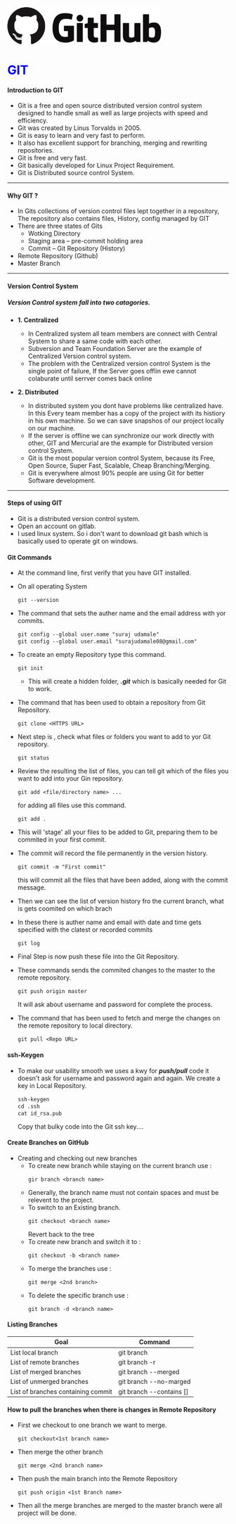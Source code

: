 <img src="./images/git-logo.png" width="350">

# <span style = "color:blue"> **GIT** </span>

#### Introduction to GIT

- Git is a free and open source distributed version control system designed to handle small as well as large projects with speed and efficiency.
- Git was created by Linus Torvalds in 2005.
- Git is easy to learn and very fast to perform.
- It also has excellent support for branching, merging and rewriting repositories.
- Git is free and very fast.
- Git basically developed for Linux Project Requirement.
- Git is Distributed source control System.

---

#### Why GIT ?

- In Gits collections of version control files lept together in a repository, The repository also contains files, History, config managed by GIT
- There are three states of Gits
  - Wotking Directory
  - Staging area – pre-commit holding area
  - Commit – Git Repository (History)
- Remote Repository (Github)
- Master Branch

---

#### Version Control System

##### Version Control system fall into two catagories.

- **1. Centralized**

  - In Centralized system all team members are connect with Central System to share a same code with each other.
  - Subversion and Team Foundation Server are the example of Centralized Version control system.
  - The problem with the Centralized version control System is the single point of failure, If the Server goes offlin ewe cannot colaburate until serrver comes back online

- **2. Distributed**
  - In distributed system you dont have problems like centralized have. In this Every team member has a copy of the project with its histiory in his own machine. So we can save snapshos of our project locally on our machine.
  - If the server is offline we can synchronize our work directly with other, GIT and Mercurial are the example for Distributed version control System.
  - Git is the most popular version control System, because its Free, Open Source, Super Fast, Scalable, Cheap Branching/Merging.
  - Git is everywhere almost 90% people are using Git for better Software development.

---

#### Steps of using GIT

- Git is a distributed version control system.
- Open an account on gitlab.
- I used linux system. So i don't want to download git bash which is basically used to operate git on windows.

#### Git Commands

- At the command line, first verify that you have GIT installed.
- On all operating System
  ```
  git --version
  ```
- The command that sets the auther name and the email address with yor commits.

  ```
  git config --global user.name "suraj udamale"
  git config --global user.email "surajudamale08@gmail.com"
  ```

- To create an empty Repository type this command.

  ```
  git init
  ```

  - This will create a hidden folder, **_.git_** which is basically needed for Git to work.

- The command that has been used to obtain a repository from Git Repository.
  ```
  git clone <HTTPS URL>
  ```
- Next step is , check what files or folders you want to add to yor Git repository.
  ```
  git status
  ```
- Review the resulting the list of files, you can tell git which of the files you want to add into your Gin repository.
  ```
  git add <file/directory name> ...
  ```
  for adding all files use this command.
  ```
  git add .
  ```
- This will 'stage' all your files to be added to Git, preparing them to be commited in your first commit.
- The commit will record the file permanently in the version history.

  ```
  git commit -m "First commit"
  ```

  this will commit all the files that have been added, along with the commit message.

- Then we can see the list of version history fro the current branch, what is gets coomited on which brach
- In these there is auther name and email with date and time gets specified with the clatest or recorded commits

  ```
  git log
  ```

- Final Step is now push these file into the Git Repository.
- These commands sends the commited changes to the master to the remote repository.

  ```
  git push origin master
  ```

  It will ask about username and password for complete the process.

- The command that has been used to fetch and merge the changes on the remote repository to local directory.
  ```
  git pull <Repo URL>
  ```

#### ssh-Keygen

- To make our usability smooth we uses a kwy for **_push/pull_** code it doesn't ask for username and password again and again. We create a key in Local Repository.
  ```
  ssh-keygen
  cd .ssh
  cat id_rsa.pub
  ```
  Copy that bulky code into the Git ssh key....

#### Create Branches on GitHub

- Creating and checking out new branches
  - To create new branch while staying on the current branch use :
    ```
    gir branch <branch name>
    ```
  - Generally, the branch name must not contain spaces and must be relevent to the project.
  - To switch to an Existing branch.
    ```
    git checkout <branch name>
    ```
    Revert back to the tree
  - To create new branch and switch it to :
    ```
    git checkout -b <branch name>
    ```
  - To merge the branches use :
    ```
    git merge <2nd branch>
    ```
  - To delete the specific branch use :
    ```
    git branch -d <branch name>
    ```

#### Listing Branches

| Goal                               | Command                          |
| ---------------------------------- | -------------------------------- |
| List local branch                  | git branch                       |
| List of remote branches            | git branch -r                    |
| List of merged branches            | git branch --merged              |
| List of unmerged branches          | git branch --no-marged           |
| List of branches containing commit | git branch --contains [<commit>] |

#### How to pull the branches when there is changes in Remote Repository

- First we checkout to one branch we want to merge.
  ```
  git checkout<1st branch name>
  ```
- Then merge the other branch
  ```
  git merge <2nd branch name>
  ```
- Then push the main branch into the Remote Repository
  ```
  git push origin <1st Branch name>
  ```
- Then all the merge branches are merged to the master branch were all project will be done.
